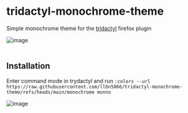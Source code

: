 # tridactyl-monochrome-theme
Simple monochrome theme for the [tridactyl](https://github.com/tridactyl/tridactyl) firefox plugin

![image](https://github.com/user-attachments/assets/24acc818-7935-436c-9b81-9c7f86512939)
<br>
<br>

## Installation
  Enter command mode in trydactyl and run `:colors --url https://raw.githubusercontent.com/llbn5866/tridactyl-monochrome-theme/refs/heads/main/monochrome monno` <br>

  ![image](https://github.com/user-attachments/assets/d289c1dc-317e-4191-a1c2-62ee3357a79a)

  
